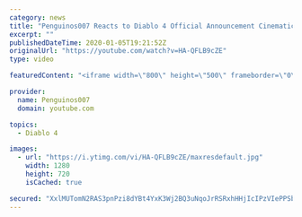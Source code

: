```yaml
---
category: news
title: "Penguinos007 Reacts to Diablo 4 Official Announcement Cinematic Trailer (Blizzcon 2019)"
excerpt: ""
publishedDateTime: 2020-01-05T19:21:52Z
originalUrl: "https://youtube.com/watch?v=HA-QFLB9cZE"
type: video

featuredContent: "<iframe width=\"800\" height=\"500\" frameborder=\"0\" src=\"https://www.youtube.com/embed/HA-QFLB9cZE\" allow=\"accelerometer; autoplay; encrypted-media; gyroscope; picture-in-picture\" allowfullscreen></iframe>"

provider:
  name: Penguinos007
  domain: youtube.com

topics:
  - Diablo 4

images:
  - url: "https://i.ytimg.com/vi/HA-QFLB9cZE/maxresdefault.jpg"
    width: 1280
    height: 720
    isCached: true

secured: "XxlMUTomN2RAS3pnPzi8dYBt4YxK3Wj2BQ3uNqoJrRSRxhHHjIcIPzVIePPSbCj/qto6VcZ1usn7IAtck3xY1Lj/is5ZhPK4+CxUyXdJMoOh0/GQtrifSTbQ/l1fCGmlHIgSY8D49osdVoWcgZAQezpD/5wfAwoaL+R5GwqPjKCn0avfxSkYeEPThKZbpIYDrqLV/78Y9k+Kic00fN+zOy48L7D7+E+215yczhkCbOGiYtyJnmgKQ9V4x6DYKGgE7EwjN0zX8G029Gz4VnQPwOTFMd5uiZN4hmI2XxQGymuUjNrKektMjMA2Qz3qQq/giEz5V0unGxmfwjUR0WVcYQCtozYhGfVoE3aEN9y94ZVP/t964vL9fEsul9BWnv2xQT/jPXFGXt24bjZOwmugaetwqnhyunq7coryZKwA1bM=;a22tMKgzoa5i9/hFW1+IPw=="
---
```


